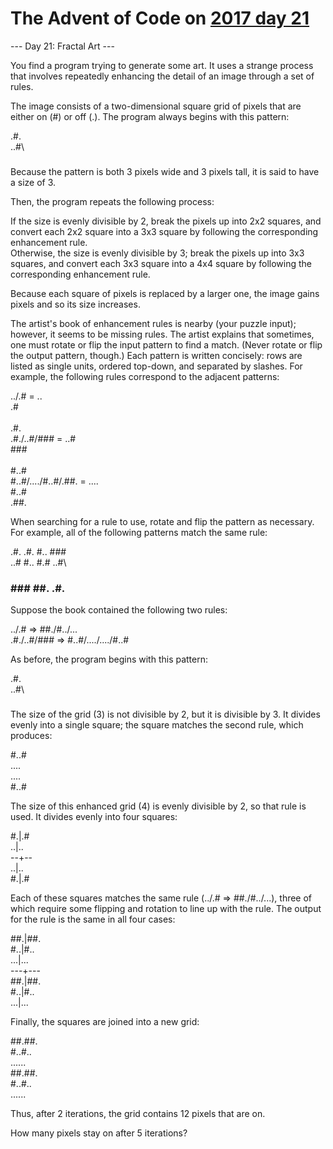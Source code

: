 # The Advent of Code on [2017 day 21](https://adventofcode.com/2017/day/21)

--- Day 21: Fractal Art ---

You find a program trying to generate some art. It uses a strange process that involves repeatedly enhancing the detail of an image through a set of rules.

The image consists of a two-dimensional square grid of pixels that are either on (#) or off (.). The program always begins with this pattern:

.#.\
..#\
###

Because the pattern is both 3 pixels wide and 3 pixels tall, it is said to have a size of 3.

Then, the program repeats the following process:

If the size is evenly divisible by 2, break the pixels up into 2x2 squares, and convert each 2x2 square into a 3x3 square by following the corresponding enhancement rule.\
Otherwise, the size is evenly divisible by 3; break the pixels up into 3x3 squares, and convert each 3x3 square into a 4x4 square by following the corresponding enhancement rule.

Because each square of pixels is replaced by a larger one, the image gains pixels and so its size increases.

The artist's book of enhancement rules is nearby (your puzzle input); however, it seems to be missing rules.  The artist explains that sometimes, one must rotate or flip the input pattern to find a match. (Never rotate or flip the output pattern, though.) Each pattern is written concisely: rows are listed as single units, ordered top-down, and separated by slashes. For example, the following rules correspond to the adjacent patterns:

../.#  =  ..\
          .#\
\
                .#.\
.#./..#/###  =  ..#\
                ###\
\
                        #..#\
#..#/..../#..#/.##.  =  ....\
                        #..#\
                        .##.

When searching for a rule to use, rotate and flip the pattern as necessary.  For example, all of the following patterns match the same rule:

.#.   .#.   #..   ###\
..#   #..   #.#   ..#\
###   ###   ##.   .#.

Suppose the book contained the following two rules:

../.# => ##./#../...\
.#./..#/### => #..#/..../..../#..#

As before, the program begins with this pattern:

.#.\
..#\
###

The size of the grid (3) is not divisible by 2, but it is divisible by 3. It divides evenly into a single square; the square matches the second rule, which produces:

#..#\
....\
....\
#..#

The size of this enhanced grid (4) is evenly divisible by 2, so that rule is used. It divides evenly into four squares:

#.|.#\
..|..\
--+--\
..|..\
#.|.#

Each of these squares matches the same rule (../.# => ##./#../...), three of which require some flipping and rotation to line up with the rule. The output for the rule is the same in all four cases:

##.|##.\
#..|#..\
...|...\
---+---\
##.|##.\
#..|#..\
...|...

Finally, the squares are joined into a new grid:

##.##.\
#..#..\
......\
##.##.\
#..#..\
......

Thus, after 2 iterations, the grid contains 12 pixels that are on.

How many pixels stay on after 5 iterations?